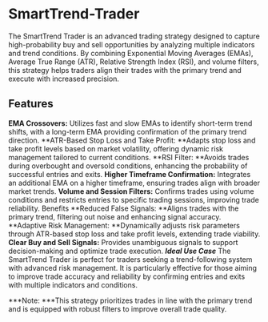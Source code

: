 # **SmartTrend-Trader**
The SmartTrend Trader is an advanced trading strategy designed to capture high-probability buy and sell opportunities by analyzing multiple indicators and trend conditions. By combining Exponential Moving Averages (EMAs), Average True Range (ATR), Relative Strength Index (RSI), and volume filters, this strategy helps traders align their trades with the primary trend and execute with increased precision.

## **Features**
**EMA Crossovers:** Utilizes fast and slow EMAs to identify short-term trend shifts, with a long-term EMA providing confirmation of the primary trend direction.
**ATR-Based Stop Loss and Take Profit: **Adapts stop loss and take profit levels based on market volatility, offering dynamic risk management tailored to current conditions.
**RSI Filter: **Avoids trades during overbought and oversold conditions, enhancing the probability of successful entries and exits.
**Higher Timeframe Confirmation:** Integrates an additional EMA on a higher timeframe, ensuring trades align with broader market trends.
**Volume and Session Filters:** Confirms trades using volume conditions and restricts entries to specific trading sessions, improving trade reliability.
Benefits
**Reduced False Signals: **Aligns trades with the primary trend, filtering out noise and enhancing signal accuracy.
**Adaptive Risk Management: **Dynamically adjusts risk parameters through ATR-based stop loss and take profit levels, extending trade viability.
**Clear Buy and Sell Signals:** Provides unambiguous signals to support decision-making and optimize trade execution.
***Ideal Use Case***
The SmartTrend Trader is perfect for traders seeking a trend-following system with advanced risk management. It is particularly effective for those aiming to improve trade accuracy and reliability by confirming entries and exits with multiple indicators and conditions.

***Note: ***This strategy prioritizes trades in line with the primary trend and is equipped with robust filters to improve overall trade quality.
